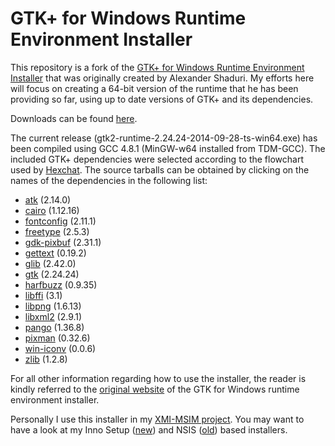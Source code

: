 GTK+ for Windows Runtime Environment Installer
==============================================

This repository is a fork of the  [GTK+ for Windows Runtime Environment Installer](http://gtk-win.sourceforge.net) that was originally created
by Alexander Shaduri.
My efforts here will focus on creating a 64-bit version of the runtime that he has been providing so far, using up to date versions of GTK+ and its dependencies.

Downloads can be found [here](http://lvserver.ugent.be/gtk-win64/).

The current release (gtk2-runtime-2.24.24-2014-09-28-ts-win64.exe) has been compiled using GCC 4.8.1 (MinGW-w64 installed from TDM-GCC).
The included GTK+ dependencies were selected according to the flowchart used by [Hexchat](http://hexchat.github.io/gtk-win32/). The source tarballs can be obtained by clicking on the names of the dependencies in the following list:

* [atk](http://ftp.gnome.org/pub/GNOME/sources/atk/) (2.14.0)
* [cairo](http://cairographics.org/releases/) (1.12.16)
* [fontconfig](http://www.freedesktop.org/software/fontconfig/release/) (2.11.1)
* [freetype](http://www.freetype.org/download.html) (2.5.3)
* [gdk-pixbuf](http://ftp.gnome.org/pub/GNOME/sources/gdk-pixbuf/) (2.31.1)
* [gettext](http://ftp.gnu.org/pub/gnu/gettext/) (0.19.2)
* [glib](http://ftp.gnome.org/pub/GNOME/sources/glib/) (2.42.0)
* [gtk](http://ftp.gnome.org/pub/GNOME/sources/gtk+/) (2.24.24)
* [harfbuzz](http://www.freedesktop.org/software/harfbuzz/release/) (0.9.35)
* [libffi](ftp://sourceware.org/pub/libffi) (3.1)
* [libpng](http://sourceforge.net/project/showfiles.php?group_id=5624) (1.6.13)
* [libxml2](http://xmlsoft.org/sources/) (2.9.1)
* [pango](http://ftp.gnome.org/pub/GNOME/sources/pango/) (1.36.8)
* [pixman](http://cairographics.org/releases/) (0.32.6)
* [win-iconv](http://code.google.com/p/win-iconv/downloads/list) (0.0.6)
* [zlib](http://www.zlib.net) (1.2.8)

For all other information regarding how to use the installer, the reader is kindly referred to the [original website](http://gtk-win.sourceforge.net) of the GTK for Windows runtime environment installer.

Personally I use this installer in my [XMI-MSIM project](http://github.com/xmimsim). You may want to have a look at my Inno Setup ([new](https://github.com/tschoonj/xmimsim/blob/master/nsis/xmimsim.iss)) and NSIS ([old](https://github.com/tschoonj/xmimsim/blob/XMI-MSIM-4.0/nsis/xmimsim-win64.nsi.in)) based installers. 



